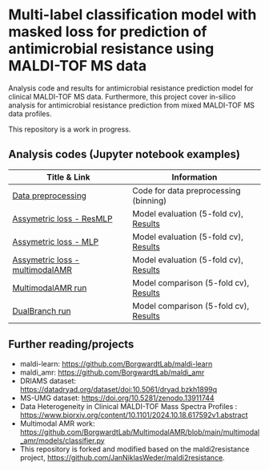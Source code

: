 # Multi-label classification model with masked loss for prediction of antimicrobial resistance using MALDI-TOF MS data

Analysis code and results for antimicrobial resistance prediction model for clinical MALDI-TOF MS data.
Furthermore, this project cover in-silico analysis for antimicrobial resistance prediction from mixed MALDI-TOF MS data profiles.

This repository is a work in progress.

## Analysis codes (Jupyter notebook examples)

| Title & Link | Information |
| ------------- | ------------- |
| [Data preprocessing](https://github.com/iron-lion/maldi2resistance/blob/main/notebooks/0_msdata_preprocessing.ipynb)  | Code for data preprocessing (binning) |
| [Assymetric loss - ResMLP](https://github.com/iron-lion/maldi2resistance/blob/main/notebooks/multilabel_classification_assymetric-loss/1_assymetric_loss_test_ResMLP-multilabel.ipynb) | Model evaluation (5-fold cv), [Results](https://github.com/iron-lion/maldi2resistance/tree/main/notebooks/multilabel_classification_assymetric-loss/results_ResMLP-multilabel)|
| [Assymetric loss - MLP](https://github.com/iron-lion/maldi2resistance/blob/main/notebooks/multilabel_classification_assymetric-loss/2_assymetric_loss_test_MLP.ipynb) | Model evaluation (5-fold cv), [Results](https://github.com/iron-lion/maldi2resistance/tree/main/notebooks/multilabel_classification_assymetric-loss/results_MLP) |
| [Assymetric loss - multimodalAMR](https://github.com/iron-lion/maldi2resistance/blob/main/notebooks/multilabel_classification_assymetric-loss/3_assymetric_loss_on_multimodalAMR.ipynb) | Model evaluation (5-fold cv), [Results](https://github.com/iron-lion/maldi2resistance/tree/main/notebooks/multilabel_classification_assymetric-loss/multimodalAMR_5cv-UMG/csv) |
| [MultimodalAMR run](https://github.com/iron-lion/maldi2resistance/blob/main/notebooks/comparison/1_multimodalAMR.ipynb) | Model comparison (5-fold cv), [Results](https://github.com/iron-lion/maldi2resistance/tree/main/notebooks/comparison/) |
| [DualBranch run](https://github.com/iron-lion/maldi2resistance/blob/main/notebooks/comparison/2_dual_branch.ipynb) | Model comparison (5-fold cv), [Results](https://github.com/iron-lion/maldi2resistance/tree/main/notebooks/comparison/) |

## Further reading/projects
 - maldi-learn: https://github.com/BorgwardtLab/maldi-learn
 - maldi_amr: https://github.com/BorgwardtLab/maldi_amr
 - DRIAMS dataset: https://datadryad.org/dataset/doi:10.5061/dryad.bzkh1899q
 - MS-UMG dataset: https://doi.org/10.5281/zenodo.13911744
 - Data Heterogeneity in Clinical MALDI-TOF Mass Spectra Profiles : https://www.biorxiv.org/content/10.1101/2024.10.18.617592v1.abstract
 - Multimodal AMR work: https://github.com/BorgwardtLab/MultimodalAMR/blob/main/multimodal_amr/models/classifier.py
 - This repository is forked and modified based on the maldi2resistance project, https://github.com/JanNiklasWeder/maldi2resistance.
